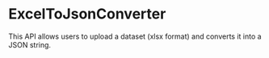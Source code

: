 # ExcelToJsonConverter
This API allows users to upload a dataset (xlsx format) and converts it into a JSON string.
